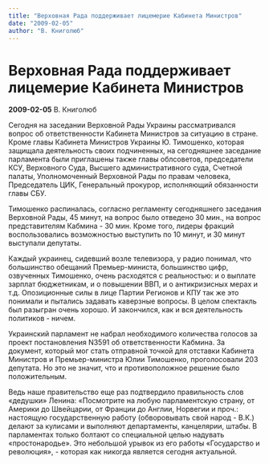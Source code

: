 ```yaml
---
title: "Верховная Рада поддерживает лицемерие Кабинета Министров"
date: "2009-02-05"
author: "В. Книголюб"
---
```


# Верховная Рада поддерживает лицемерие Кабинета Министров

**2009-02-05** В. Книголюб

Сегодня на заседании Верховной Рады Украины рассматривался вопрос об ответственности Кабинета Министров за ситуацию в стране. Кроме главы Кабинета Министров Украины Ю. Тимошенко, которая защищала деятельность своих подчиненных, на сегодняшнее заседание парламента были приглашены также главы облсоветов, председатели КСУ, Верховного Суда, Высшего административного суда, Счетной палаты, Уполномоченный Верховной Рады по правам человека, Председатель ЦИК, Генеральный прокурор, исполняющий обязанности главы СБУ.

Тимошенко распиналась, согласно регламенту сегодняшнего заседания Верховной Рады, 45 минут, на вопрос было отведено 30 мин., на вопрос представителям Кабмина - 30 мин. Кроме того, лидеры фракций воспользовались возможностью выступить по 10 минут, и 30 минут выступали депутаты.

Каждый украинец, сидевший возле телевизора, у радио понимал, что большинство обещаний Премьер-министа, большинство цифр, озвученных Тимошенко, очень расходятся с реальностью: и о выплате зарплат бюджетникам, и о повышении ВВП, и о антикризисных мерах и т.д. Опозиционные силы в лице Партии Регионов и КПУ так же это понимали и пытались задавать каверзные вопросы. В целом спектакль был разыгран очень хорошо. И закончился, как и вся деятельность политиков - ничем.

Украинский парламент не набрал необходимого количества голосов за проект постановления N3591 об ответственности Кабмина. За документ, который мог стать отправной точкой для отставки Кабинета Министров и Премьер-министра Юлии Тимошенко, проголосовали 203 депутата. Но это не значит, что и противоположное решение было положительным.

Ведь наше правительство еще раз подтвердило правильность слов «дедушки» Ленина: «Посмотрите на любую парламентскую страну, от Америки до Швейцарии, от Франции до Англии, Норвегии и проч.: настоящую государственную работу (обворовывать свой народ - В.К.) делают за кулисами и выполняют департаменты, канцелярии, штабы. В парламентах только болтают со специальной целью надувать «простонародье». Это небольшой урывок из его работы «Государство и революция», - которая как никогда является сегодня актуальной.